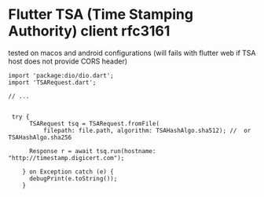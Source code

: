 # Flutter TSA (Time Stamping Authority)  client rfc3161


tested on macos and android configurations
(will fails with flutter web if TSA host does not provide CORS header)


```
import 'package:dio/dio.dart';
import 'TSARequest.dart';

// ...


 try {
      TSARequest tsq = TSARequest.fromFile(
          filepath: file.path, algorithm: TSAHashAlgo.sha512); //  or TSAHashAlgo.sha256

      Response r = await tsq.run(hostname: "http://timestamp.digicert.com");
      
    } on Exception catch (e) {
      debugPrint(e.toString());
    }
```
